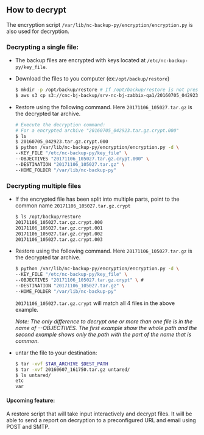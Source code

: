 ## How to decrypt

The encryption script `/var/lib/nc-backup-py/encryption/encryption.py` is also used for decryption.

### Decrypting a single file:

* The backup files are encrypted with keys located at `/etc/nc-backup-py/key_file`.

* Download the files to you computer (ex:`/opt/backup/restore`)
  ```bash
  $ mkdir -p /opt/backup/restore # If /opt/backup/restore is not present
  $ aws s3 cp s3://cnc-bj-backup/srv-nc-bj-zabbix-qa1/20160705_042923.tar.gz.crypt.000 /opt/backup/restore
  ```

* Restore using the following command. Here `20171106_105027.tar.gz` is the decrypted tar archive.
  ```bash
  # Execute the decryption command:
  # For a encrypted archive "20160705_042923.tar.gz.crypt.000"
  $ ls
  $ 20160705_042923.tar.gz.crypt.000
  $ python /var/lib/nc-backup-py/encryption/encryption.py -d \
  --KEY_FILE "/etc/nc-backup-py/key_file" \
  --OBJECTIVES "20171106_105027.tar.gz.crypt.000" \
  --DESTINATION "20171106_105027.tar.gz" \
  --HOME_FOLDER "/var/lib/nc-backup-py"
  ```

### Decrypting multiple files

* If the encrypted file has been split into multiple parts, point to the common name `20171106_105027.tar.gz.crypt`
  ```bash
  $ ls /opt/backup/restore
  20171106_105027.tar.gz.crypt.000
  20171106_105027.tar.gz.crypt.001
  20171106_105027.tar.gz.crypt.002
  20171106_105027.tar.gz.crypt.003
  ```

* Restore using the following command. Here `20171106_105027.tar.gz` is the decrypted tar archive.

  ```bash
  $ python /var/lib/nc-backup-py/encryption/encryption.py -d \
  --KEY_FILE "/etc/nc-backup-py/key_file" \
  --OBJECTIVES "20171106_105027.tar.gz.crypt" \ #
  --DESTINATION "20171106_105027.tar.gz" \
  --HOME_FOLDER "/var/lib/nc-backup-py"
  ```
  `20171106_105027.tar.gz.crypt` will match all 4 files in the above example.


  *Note: The only difference to decrypt one or more than one file is in the name of --OBJECTIVES. The first example show the whole path and the second example shows only the path with the part of the name that is common.*

* untar the file to your destination:

  ```bash
  $ tar -xvf $TAR_ARCHIVE $DEST_PATH
  $ tar -xvf 20160607_161750.tar.gz untared/
  $ ls untared/
  etc
  var
  ```

#### Upcoming feature:

A restore script that will take input interactively and decrypt files. It will be able to send a report on decryption to a preconfigured URL and email using POST and SMTP.
